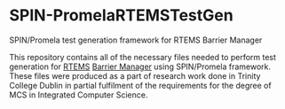 # SPIN-PromelaRTEMSTestGen
SPIN/Promela test generation framework for RTEMS Barrier Manager

This repository contains all of the necessary files needed to perform test generation for [RTEMS](https://www.rtems.org/ "RTEMS Homepage") [Barrier Manager](https://docs.rtems.org/branches/master/c-user/barrier/background.html "Barrier Manager") using SPIN/Promela framework.
These files were produced as a part of research work done in Trinity College Dublin in partial fulfilment of the requirements for the degree of MCS in Integrated Computer Science.

